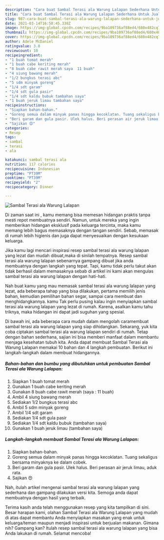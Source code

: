 ```yaml
---
description: "Cara buat Sambal Terasi ala Warung Lalapan Sederhana Untuk Jualan"
title: "Cara buat Sambal Terasi ala Warung Lalapan Sederhana Untuk Jualan"
slug: 987-cara-buat-sambal-terasi-ala-warung-lalapan-sederhana-untuk-jualan
date: 2021-03-14T16:58:45.338Z
image: https://img-global.cpcdn.com/recipes/9ba109736af88ed4/680x482cq70/sambal-terasi-ala-warung-lalapan-foto-resep-utama.jpg
thumbnail: https://img-global.cpcdn.com/recipes/9ba109736af88ed4/680x482cq70/sambal-terasi-ala-warung-lalapan-foto-resep-utama.jpg
cover: https://img-global.cpcdn.com/recipes/9ba109736af88ed4/680x482cq70/sambal-terasi-ala-warung-lalapan-foto-resep-utama.jpg
author: Adele McDaniel
ratingvalue: 3.8
reviewcount: 10
recipeingredient:
- "1 buah tomat merah"
- "1 buah cabe keriting merah"
- "8 buah cabe rawit merah saya  11 buah"
- "4 siung bawang merah"
- "1/2 bungkus terasi abc"
- "5 sdm minyak goreng"
- "1/4 sdt garam"
- "1/4 sdt gula pasir"
- "1/4 sdt kaldu bubuk tambahan saya"
- "1 buah jeruk limau tambahan saya"
recipeinstructions:
- "Siapkan bahan-bahan."
- "Goreng semua dalam minyak panas hingga kecoklatan. Tuang sekaligus bersama minyaknya ke dalam cobek."
- "Beri garam dan gula pasir. Ulek halus. Beri perasan air jeruk limau, aduk rata."
- "Sajikan 😍"
categories:
- Resep
tags:
- sambal
- terasi
- ala

katakunci: sambal terasi ala 
nutrition: 117 calories
recipecuisine: Indonesian
preptime: "PT39M"
cooktime: "PT39M"
recipeyield: "2"
recipecategory: Dinner

---
```



![Sambal Terasi ala Warung Lalapan](https://img-global.cpcdn.com/recipes/9ba109736af88ed4/680x482cq70/sambal-terasi-ala-warung-lalapan-foto-resep-utama.jpg)

Di zaman  saat ini , kamu memang bisa memesan hidangan praktis tanpa mesti repot membuatnya sendiri. Namun, untuk mereka yang ingin memberikan hidangan eksklusif pada keluarga tercinta, maka kamu memang lebih bagus memasaknya dengan tangan sendiri. Sebab, memasak di rumah lebih higienis dan juga dapat menyesuaikan dengan kesukaan keluarga.

Jika kamu lagi mencari inspirasi resep sambal terasi ala warung lalapan yang lezat dan mudah dibuat,maka di sinilah tempatnya. Resep sambal terasi ala warung lalapan  sebenarnya gampang dibuat jika anda membuatnya dengan langkah yang tepat. Tapi, kamu tidak perlu takut akan tidak berhasil dalam memasaknya 
sebab di artikel ini kami akan mengulas sambal terasi ala warung lalapan dengan hati-hati.  



Nah buat kamu yang mau memasak sambal terasi ala warung lalapan yang lezat, ada beberapa tahap yang bisa dilakukan, pertama memilih jenis bahan, kemudian pemilihan bahan segar, sampai cara membuat dan menghidangkannya. kamu Tak perlu pusing kalau ingin menyiapkan sambal terasi ala warung lalapan yang lezat di rumah. Karena, asalkan kamu  tahu triknya, maka hidangan ini dapat jadi suguhan yang spesial.

Di bawah ini, ada beberapa cara mudah dalam mengolah caramembuat sambal terasi ala warung lalapan yang siap dihidangkan. Sekarang, yuk kita coba ciptakan sambal terasi ala warung lalapan sendiri di rumah. Tetap dengan bahan sederhana, sajian ini bisa memberi manfaat dalam membantu menjaga kesehatan tubuh kita. Anda dapat membuat Sambal Terasi ala Warung Lalapan memakai 10 bahan dan 4 langkah pembuatan. Berikut ini langkah-langkah dalam membuat hidangannya.

<!--inarticleads1-->

##### Bahan-bahan dan bumbu yang dibutuhkan untuk pembuatan Sambal Terasi ala Warung Lalapan:

1. Siapkan 1 buah tomat merah
1. Gunakan 1 buah cabe keriting merah
1. Gunakan 8 buah cabe rawit merah (saya : 11 buah)
1. Ambil 4 siung bawang merah
1. Sediakan 1/2 bungkus terasi abc
1. Ambil 5 sdm minyak goreng
1. Ambil 1/4 sdt garam
1. Sediakan 1/4 sdt gula pasir
1. Sediakan 1/4 sdt kaldu bubuk (tambahan saya)
1. Gunakan 1 buah jeruk limau (tambahan saya)




<!--inarticleads2-->

##### Langkah-langkah membuat Sambal Terasi ala Warung Lalapan:

1. Siapkan bahan-bahan.
1. Goreng semua dalam minyak panas hingga kecoklatan. Tuang sekaligus bersama minyaknya ke dalam cobek.
1. Beri garam dan gula pasir. Ulek halus. Beri perasan air jeruk limau, aduk rata.
1. Sajikan 😍




Nah, itulah artikel mengenai  sambal terasi ala warung lalapan  yang sederhana dan gampang dilakukan versi kita. Semoga anda dapat membuatnya dengan hasil yang terbaik. 

Terima kasih anda telah menggunakan resep yang kita tampilkan di sini. Besar harapan kami, olahan  Sambal Terasi ala Warung Lalapan yang mudah di atas dapat membantu Anda menyiapkan masakan yang enak untuk keluarga/teman maupun menjadi inspirasi untuk berjualan makanan. Gimana nih? Gampang kan? Itulah resep sambal terasi ala warung lalapan yang bisa Anda lakukan di rumah. Selamat mencoba!

